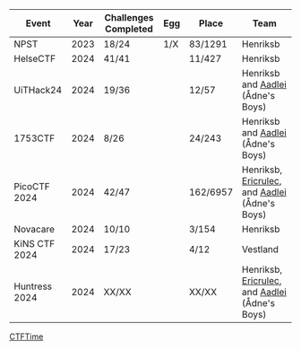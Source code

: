 | Event           | Year | Challenges Completed | Egg  | Place   | Team                          |
|-----------------|------|----------------------|------|---------|-------------------------------|
| NPST            | 2023 | 18/24                | 1/X  | 83/1291  | Henriksb                              |
| HelseCTF        | 2024 | 41/41                |      | 11/427   | Henriksb                              |
| UiTHack24       | 2024 | 19/36                |      | 12/57    | Henriksb and [Aadlei](https://github.com/Aadlei) (Ådne's Boys) |
| 1753CTF         | 2024 | 8/26                 |      | 24/243   | Henriksb and [Aadlei](https://github.com/Aadlei) (Ådne's Boys) |
| PicoCTF 2024    | 2024 | 42/47                |      | 162/6957 | Henriksb, [Ericrulec](https://github.com/Ericrulec), and [Aadlei](https://github.com/Aadlei) (Ådne's Boys) |
| Novacare        | 2024 | 10/10                |      | 3/154    | Henriksb |
| KiNS CTF 2024   | 2024 | 17/23                |      | 4/12     | Vestland |
| Huntress 2024   | 2024 | XX/XX                |      | XX/XX    | Henriksb, [Ericrulec](https://github.com/Ericrulec), and [Aadlei](https://github.com/Aadlei) (Ådne's Boys) |


[CTFTime](https://ctftime.org/team/285939)
